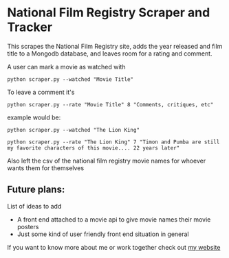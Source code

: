# National Film Registry Scraper and Tracker


This scrapes the National Film Registry site, adds the year released and film title to a Mongodb database, and leaves room for a rating and comment. 

A user can mark a movie as watched with 

`python scraper.py --watched "Movie Title" ` 

To leave a comment it's

`python scraper.py --rate "Movie Title" 8 "Comments, critiques, etc"`


example would be:

```
python scraper.py --watched "The Lion King"

python scraper.py --rate "The Lion King" 7 "Timon and Pumba are still my favorite characters of this movie.... 22 years later"
```

Also left the csv of the national film registry movie names for whoever wants them for themselves


## Future plans:
List of ideas to add
- A front end attached to a movie api to give movie names their movie posters
- Just some kind of user friendly front end situation in general


If you want to know more about me or work together check out [my website](https://lauraantunez.com)